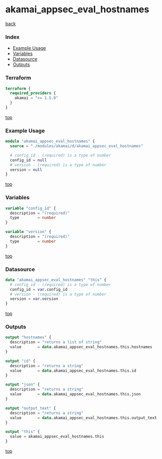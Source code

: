 # akamai_appsec_eval_hostnames

[back](../akamai.md)

### Index

- [Example Usage](#example-usage)
- [Variables](#variables)
- [Datasource](#datasource)
- [Outputs](#outputs)

### Terraform

```terraform
terraform {
  required_providers {
    akamai = ">= 1.5.0"
  }
}
```

[top](#index)

### Example Usage

```terraform
module "akamai_appsec_eval_hostnames" {
  source = "./modules/akamai/d/akamai_appsec_eval_hostnames"

  # config_id - (required) is a type of number
  config_id = null
  # version - (required) is a type of number
  version = null
}
```

[top](#index)

### Variables

```terraform
variable "config_id" {
  description = "(required)"
  type        = number
}

variable "version" {
  description = "(required)"
  type        = number
}
```

[top](#index)

### Datasource

```terraform
data "akamai_appsec_eval_hostnames" "this" {
  # config_id - (required) is a type of number
  config_id = var.config_id
  # version - (required) is a type of number
  version = var.version
}
```

[top](#index)

### Outputs

```terraform
output "hostnames" {
  description = "returns a list of string"
  value       = data.akamai_appsec_eval_hostnames.this.hostnames
}

output "id" {
  description = "returns a string"
  value       = data.akamai_appsec_eval_hostnames.this.id
}

output "json" {
  description = "returns a string"
  value       = data.akamai_appsec_eval_hostnames.this.json
}

output "output_text" {
  description = "returns a string"
  value       = data.akamai_appsec_eval_hostnames.this.output_text
}

output "this" {
  value = akamai_appsec_eval_hostnames.this
}
```

[top](#index)